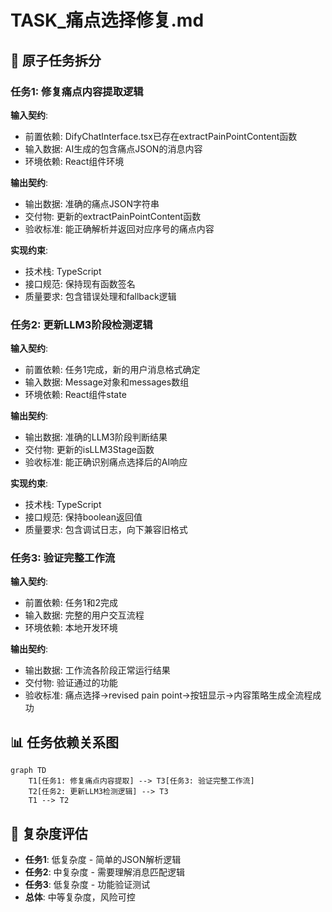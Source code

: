 # TASK_痛点选择修复.md

## 🎯 原子任务拆分

### 任务1: 修复痛点内容提取逻辑
**输入契约**:
- 前置依赖: DifyChatInterface.tsx已存在extractPainPointContent函数
- 输入数据: AI生成的包含痛点JSON的消息内容
- 环境依赖: React组件环境

**输出契约**:
- 输出数据: 准确的痛点JSON字符串
- 交付物: 更新的extractPainPointContent函数
- 验收标准: 能正确解析并返回对应序号的痛点内容

**实现约束**:
- 技术栈: TypeScript
- 接口规范: 保持现有函数签名
- 质量要求: 包含错误处理和fallback逻辑

### 任务2: 更新LLM3阶段检测逻辑
**输入契约**:
- 前置依赖: 任务1完成，新的用户消息格式确定
- 输入数据: Message对象和messages数组
- 环境依赖: React组件state

**输出契约**:
- 输出数据: 准确的LLM3阶段判断结果
- 交付物: 更新的isLLM3Stage函数
- 验收标准: 能正确识别痛点选择后的AI响应

**实现约束**:
- 技术栈: TypeScript
- 接口规范: 保持boolean返回值
- 质量要求: 包含调试日志，向下兼容旧格式

### 任务3: 验证完整工作流
**输入契约**:
- 前置依赖: 任务1和2完成
- 输入数据: 完整的用户交互流程
- 环境依赖: 本地开发环境

**输出契约**:
- 输出数据: 工作流各阶段正常运行结果
- 交付物: 验证通过的功能
- 验收标准: 痛点选择→revised pain point→按钮显示→内容策略生成全流程成功

## 📊 任务依赖关系图

```mermaid
graph TD
    T1[任务1: 修复痛点内容提取] --> T3[任务3: 验证完整工作流]
    T2[任务2: 更新LLM3检测逻辑] --> T3
    T1 --> T2
```

## 🎯 复杂度评估
- **任务1**: 低复杂度 - 简单的JSON解析逻辑
- **任务2**: 中复杂度 - 需要理解消息匹配逻辑  
- **任务3**: 低复杂度 - 功能验证测试
- **总体**: 中等复杂度，风险可控
